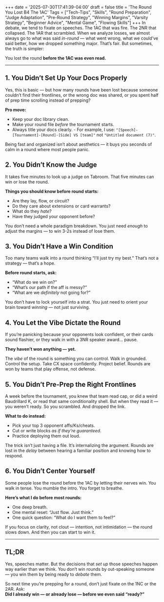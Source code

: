 +++
date = '2025-07-30T17:41:39-04:00'
draft = false
title = 'The Round You Lost B4 The 1AC'
Tags = ["Tech-Tips", "Skills", "Round Preparation", "Judge Adaptation", "Pre-Round Strategy", "Winning Margins", "Varsity Strategy", "Beginner Advice", "Mental Game", "Flowing Skills"]
+++
In debate, we tend to fixate on speeches. The 1AC that was fire. The 2NR that collapsed. The 1AR that scrambled. When we analyze losses, we almost always go to what was said *in-round* — what went wrong, what we could’ve said better, how we dropped something major. That’s fair. But sometimes, the truth is simpler:

You lost the round **before the 1AC was even read.**

<!--more-->

---

## 1. You Didn’t Set Up Your Docs Properly

Yes, this is basic — but how many rounds have been lost because someone couldn’t find their frontlines, or the wrong doc was shared, or you spent half of prep time scrolling instead of prepping?

**Pro move:**  
- Keep your doc library clean.  
- Make your round file *before* the tournament starts.  
- Always title your docs clearly. - For example, I use: `"[Speech]-[Tournament]-[Round]-[Side] VS [team]"` not `"Untitled document (7)"`.

Being fast and organized isn’t about aesthetics — it buys you seconds of calm in a round where most people panic.

## 2. You Didn’t Know the Judge

It takes five minutes to look up a judge on Tabroom. That five minutes can win or lose the round.

**Things you should know before round starts:**  
- Are they lay, flow, or circuit?  
- Do they care about extensions or card warrants?  
- What do they *hate*?  
- Have they judged your opponent before?

You don’t need a whole paradigm breakdown. You just need *enough* to adjust the margins — to win 3-2s instead of lose them.

## 3. You Didn’t Have a Win Condition

Too many teams walk into a round thinking “I’ll just try my best.” That’s not a strategy — that’s a hope.

**Before round starts, ask:**  
- “What do we win on?”  
- “What’s our path if the aff is messy?”  
- “What are we *definitely* not going for?”

You don’t have to lock yourself into a strat. You just need to orient your brain toward *winning* — not just surviving.

## 4. You Let the Vibe Dictate the Round

If you’re panicking because your opponents look confident, or their cards sound flashier, or they walk in with a 3NR speaker award… pause.

**They haven’t won anything — yet.**

The *vibe* of the round is something you can control. Walk in grounded. Control the setup. Take CX space confidently. Project belief. Rounds are won by teams that play offense, not defense.

## 5. You Didn’t Pre-Prep the Right Frontlines

A week before the tournament, you knew that team read cap, or did a weird Baudrillard K, or read that same conditionality shell. But when they read it — you weren’t ready. So you scrambled. And dropped the link.

**What to do instead:**  
- Pick your top 3 opponent affs/Ks/cheats.  
- Cut or write blocks *as if they’re guaranteed*.  
- Practice deploying them out loud.

The trick isn’t just having a file. It’s internalizing the argument. Rounds are lost in the *delay* between hearing a familiar position and knowing how to respond.

## 6. You Didn’t Center Yourself

Some people lose the round before the 1AC by letting their nerves win. You walk in tense. You mumble the intro. You forget to breathe.

**Here’s what I do before most rounds:**  
- One deep breath.  
- One mental reset: “Just flow. Just think.”  
- One quick question: “What do I want them to feel?”

If you focus on clarity, not clout — intention, not intimidation — the round slows down. And then you can start to win it.

---

## TL;DR

Yes, speeches matter. But the decisions that *set up* those speeches happen way earlier than we think. You don’t win rounds by out-speaking someone — you win them by being ready to *debate* them.

So next time you’re prepping for a round, don’t just fixate on the 1NC or the 2AR. Ask:  
**Did I already win — or already lose — before we even said “ready?”**